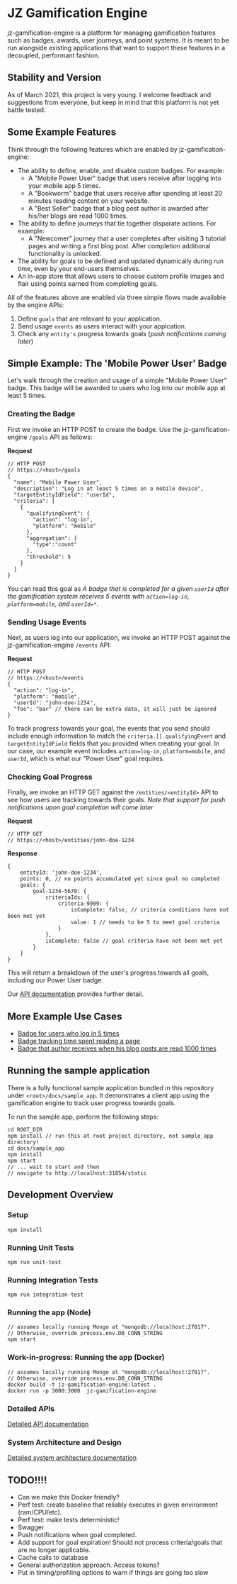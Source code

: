 # JZ Gamification Engine
jz-gamification-engine is a platform for managing gamification features such as badges, awards, user journeys, and point systems. It is meant to be run alongside existing applications that want to support these features in a decoupled, performant fashion.

## Stability and Version
As of March 2021, this project is very young. I welcome feedback and suggestions from everyone, but keep in mind that this platform is not yet battle tested.

## Some Example Features 
Think through the following features which are enabled by jz-gamification-engine:

* The ability to define, enable, and disable custom badges. For example:
    * A "Mobile Power User" badge that users receive after logging into your mobile app 5 times.
    * A "Bookworm" badge that users receive after spending at least 20 minutes reading content on your website.
    * A "Best Seller" badge that a blog post author is awarded after his/her blogs are read 1000 times.
* The ability to define journeys that tie together disparate actions. For example:
    * A "Newcomer" journey that a user completes after visiting 3 tutorial pages and writing a first blog post. After completion additional functionality is unlocked.
* The ability for goals to be defined and updated dynamically during run time, even by your end-users themselves. 
* An in-app store that allows users to choose custom profile images and flair using points earned from completing goals.

All of the features above are enabled via three simple flows made available by the engine APIs:

1. Define `goals` that are relevant to your application.
2. Send usage `events` as users interact with your applcation.
3. Check any `entity's` progress towards goals (*push notifications coming later*)

## Simple Example: The 'Mobile Power User' Badge

Let's walk through the creation and usage of a simple "Mobile Power User" badge. This badge will be awarded to users who log into our mobile app at least 5 times.

### Creating the Badge
First we invoke an HTTP POST to create the badge. Use the jz-gamification-engine `/goals` API as follows:

**Request**
```
// HTTP POST 
// https://<host>/goals
{
  "name": "Mobile Power User",
  "description": "Log in at least 5 times on a mobile device",
  "targetEntityIdField": "userId",
  "criteria": [
    {
      "qualifyingEvent": {
        "action": "log-in",
        "platform": "mobile"
      },
      "aggregation": {
      	"type":"count"
      },
      "threshold": 5
    }
  ]
}
```

You can read this goal as *A badge that is completed for a given `userId` after the gamification system receives 5 events with `action=log-in`, `platform=mobile`, and `userId=*`*.

### Sending Usage Events
Next, as users log into our application, we invoke an HTTP POST against the jz-gamification-engine `/events` API:

**Request**
```
// HTTP POST 
// https://<host>/events
{
  "action": "log-in",
  "platform": "mobile",
  "userId": "john-doe-1234",
  "foo": "bar" // there can be extra data, it will just be ignored
}
```

To track progress towards your goal, the events that you send should include enough information to match the `criteria.[].qualifyingEvent` and `targetEntityIdField` fields that you provided when creating your goal. In our case, our example event includes `action=log-in`, `platform=mobile`, and `userId`, which is what our "Power User" goal requires.

### Checking Goal Progress
Finally, we invoke an HTTP GET against the `/entities/<entityId>` API to see how users are tracking towards their goals. *Note that support for push notifications upon goal completion will come later*

**Request**
```
// HTTP GET 
// https://<host>/entities/john-doe-1234
```

**Response**
```
{
    entityId: 'john-doe-1234',
    points: 0, // no points accumulated yet since goal no completed
    goals: {
        goal-1234-5678: {
            criteriaIds: {
                criteria-9999: {
                    isComplete: false, // criteria conditions have not been met yet
                    value: 1 // needs to be 5 to meet goal criteria
                }
            },
            isComplete: false // goal criteria have not been met yet
        }
    }
}
```
This will return a breakdown of the user's progress towards all goals, including our Power User badge. 

Our [API documentation](docs/api.md) provides further detail.

## More Example Use Cases

* [Badge for users who log in 5 times](docs/use-case-simple-badge.md)
* [Badge tracking time spent reading a page](docs/use-case-track-time-on-page.md)
* [Badge that author receives when his blog posts are read 1000 times](docs/use-case-track-blog-post-reads.md)

## Running the sample application

There is a fully functional sample application bundled in this repository under `<root>/docs/sample_app`. It demonstrates a client app using the gamification engine to track user progress towards goals.

To run the sample app, perform the following steps:
```
cd ROOT_DIR
npm install // run this at root project directory, not sample_app directory!
cd docs/sample_app
npm install
npm start
// ... wait to start and then
// navigate to http://localhost:31854/static
```

## Development Overview

### Setup
```
npm install
```

### Running Unit Tests

```
npm run unit-test
```

### Running Integration Tests

```
npm run integration-test
```

### Running the app (Node)
```
// assumes locally running Mongo at "mongodb://localhost:27017".
// Otherwise, override process.env.DB_CONN_STRING
npm start
```
### Work-in-progress: Running the app (Docker)
```
// assumes locally running Mongo at "mongodb://localhost:27017".
// Otherwise, override process.env.DB_CONN_STRING
docker build -t jz-gamification-engine:latest .
docker run -p 3000:3000  jz-gamification-engine
```

### Detailed APIs
[Detailed API documentation](docs/api.md)

### System Architecture and Design
[Detailed system architecture documentation](docs/system-architecture.md)


## TODO!!!!
* Can we make this Docker friendly?
* Perf test: create baseline that reliably executes in given environment (ram/CPU/etc).
* Perf test: make tests deterministic!
* Swagger
* Push notifications when goal completed.
* Add support for goal expiration! Should not process criteria/goals that are no longer applicable.
* Cache calls to database
* General authorization approach. Access tokens?
* Put in timing/profiling options to warn if things are going too slow